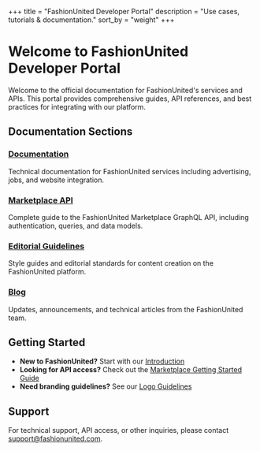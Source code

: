 +++
title = "FashionUnited Developer Portal"
description = "Use cases, tutorials & documentation."
sort_by = "weight"
+++

# Welcome to FashionUnited Developer Portal

Welcome to the official documentation for FashionUnited's services and APIs. This portal provides comprehensive guides, API references, and best practices for integrating with our platform.

## Documentation Sections

### [Documentation](/docs/)
Technical documentation for FashionUnited services including advertising, jobs, and website integration.

### [Marketplace API](/marketplace/)
Complete guide to the FashionUnited Marketplace GraphQL API, including authentication, queries, and data models.

### [Editorial Guidelines](/editorial/)
Style guides and editorial standards for content creation on the FashionUnited platform.

### [Blog](/blog/)
Updates, announcements, and technical articles from the FashionUnited team.

## Getting Started

- **New to FashionUnited?** Start with our [Introduction](/docs/introduction/)
- **Looking for API access?** Check out the [Marketplace Getting Started Guide](/marketplace/getting-started/)
- **Need branding guidelines?** See our [Logo Guidelines](/docs/logo/)

## Support

For technical support, API access, or other inquiries, please contact support@fashionunited.com.
